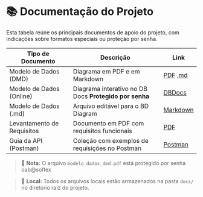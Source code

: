 # 📚 Documentação do Projeto

Esta tabela reúne os principais documentos de apoio do projeto, com indicações sobre formatos especiais ou proteção por senha.

| Tipo de Documento          | Descrição                                                                 | Link                                                                 |
|----------------------------|---------------------------------------------------------------------------|----------------------------------------------------------------------|
| Modelo de Dados (DMD)      | Diagrama em PDF e em Markdown                                             | [PDF](./DMD/documento_modelagem_dados.pdf) [.md](./DMD/documento_modelagem_dados.md)                                  |
| Modelo de Dados (Online)   | Diagrama interativo no DB Docs     **Protegido por senha**                | [DBDocs](https://dbdocs.io/akcsm94/2025_05_25-DER-OAB?view=table_structure)                  |
| Modelo de Dados (.md) | Arquivo editável para o BD Diagram                                             | [Markdown](modelo_dados.md)                     |
| Levantamento de Requisitos | Documento em PDF com requisitos funcionais                                | [PDF](docs/levantamento_requisitos.pdf)                              |
| Guia da API (Postman)      | Coleção com exemplos de requisições no Postman                            | [Postman](https://documenter.getpostman.com/view/45447297/2sB2qgeyNT) |

> 🔐 **Nota:** O arquivo `modelo_dados_dmd.pdf` está protegido por senha oab@softex

> 📂 **Local:** Todos os arquivos locais estão armazenados na pasta `docs/` no diretório raiz do projeto.
